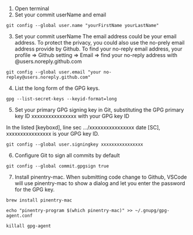 
1. Open terminal 
2. Set your commit userName and email
  
```
git config --global user.name "yourFirstName yourLastName"
```
  
3. Set your commit userName
The email address could be your email address. To protect the privacy, you could also use the no-prely email address provide by Github. To find your no-reply email address, your profile => Github setting => Email => find your no-reply address with @users.noreply.github.com
  
```
git config --global user.email "your no-repley@users.noreply.github.com"
```
4. List the long form of the GPG keys. 
```
gpg --list-secret-keys --keyid-format=long
```
5. Set your primary GPG signing key in Git, substituting the GPG primary key ID xxxxxxxxxxxxxxxx with your GPG key ID

In the listed [keyboxd], line sec .../xxxxxxxxxxxxxxxx date [SC], xxxxxxxxxxxxxxxx is your GPG key ID.

```
git config --global user.signingkey xxxxxxxxxxxxxxxx
```
6. Configure Git to sign all commits by default
```
git config --global commit.gpgsign true
```
7. Install pinentry-mac. When submitting code change to Github, VSCode will use pinentry-mac to show a dialog and let you enter the password for the GPG key.
```
brew install pinentry-mac
```
```
echo "pinentry-program $(which pinentry-mac)" >> ~/.gnupg/gpg-agent.conf
```
```
killall gpg-agent
```


